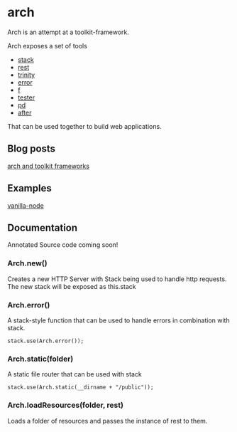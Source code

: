 # arch

Arch is an attempt at a toolkit-framework.

Arch exposes a set of tools

 - [stack][1]
 - [rest][2]
 - [trinity][3]
 - [error][4]
 - [f][5]
 - [tester][6]
 - [pd][7]
 - [after][8]

That can be used together to build web applications.

## Blog posts

[arch and toolkit frameworks][10]

## Examples

[vanilla-node][9]

## Documentation

Annotated Source code coming soon!

### Arch.new() 

Creates a new HTTP Server with Stack being used to handle http requests. The new stack will be exposed as this.stack

### Arch.error()

A stack-style function that can be used to handle errors in combination with stack.

	stack.use(Arch.error());

### Arch.static(folder)

A static file router that can be used with stack

	stack.use(Arch.static(__dirname + "/public"));

### Arch.loadResources(folder, rest)

Loads a folder of resources and passes the instance of rest to them.

   [1]: http://www.github.com/Raynos/stack
   [2]: http://www.github.com/Raynos/rest
   [3]: http://www.github.com/Raynos/trinity
   [4]: http://www.github.com/Raynos/error
   [5]: http://www.github.com/Raynos/f
   [6]: http://www.github.com/Raynos/tester
   [7]: http://www.github.com/Raynos/pd
   [8]: http://www.github.com/Raynos/after.js
   [9]: http://www.github.com/Raynos/vanilla-node
   [10]: http://raynos.org/blog/6/